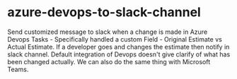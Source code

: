 # azure-devops-to-slack-channel
Send customized message to slack when a change is made in Azure Devops Tasks - Specifically handled a custom Field - Original Estimate vs Actual Estimate. If a developer goes and changes the estimate then notify in slack channel. 
Default integration of Devops doesn't give clarify of what has been changed actually. We can also do the same thing with Microsoft Teams. 

